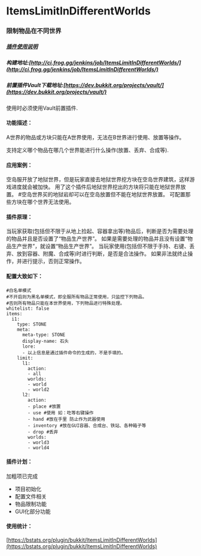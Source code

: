# ItemsLimitInDifferentWorlds
### 限制物品在不同世界

##### [插件使用说明](https://github.com/geekfrog/ItemsLimitInDifferentWorlds/wiki/)
##### 构建地址:[http://ci.frog.gg/jenkins/job/ItemsLimitInDifferentWorlds/](http://ci.frog.gg/jenkins/job/ItemsLimitInDifferentWorlds/)
##### 前置插件Vault下载地址:[https://dev.bukkit.org/projects/vault/](https://dev.bukkit.org/projects/vault/)

使用时必须使用Vault前置插件.

#### 功能描述：

A世界的物品或方块只能在A世界使用，无法在B世界进行使用、放置等操作。

支持定义哪个物品在哪几个世界能进行什么操作(放置、丢弃、合成等).

#### 应用案例：

空岛服开放了地狱世界，但是玩家直接去地狱世界挖方块在空岛世界建筑，这样游戏进度就会被加快。
用了这个插件后地狱世界挖出的方块将只能在地狱世界放置。
#空岛世界买的地狱岩却可以在空岛放置但不能在地狱世界放置。
可配置那些方块在哪个世界无法使用。

#### 插件原理：

当玩家获取(包括但不限于从地上捡起、容器拿出等)物品后，判断是否为需要处理的物品并且是否设置了“物品生产世界”。
如果是需要处理的物品并且没有设置“物品生产世界”，就设置“物品生产世界”。
当玩家使用(包括但不限于手持、右键、丢弃、放到容器、附魔、合成等)时进行判断，是否是合法操作。
如果非法就终止操作，并进行提示，否则正常操作。

#### 配置大致如下：
```
#白名单模式 
#不开启则为黑名单模式，即全服所有物品正常使用，只监控下列物品。
#否则所有物品只能在本世界使用，下列物品进行特殊处理。
whitelist: false
items: 
  i1:
    type: STONE
    meta:
      meta-type: STONE
      display-name: 石头
      lore:
      - 以上信息是通过插件命令的生成的，不是手填的。
    limit:
      l1:
        action:
		- all
		worlds:
		- world
		- world2
	  l2:
		action:
		- place #放置
		- use #使用 如：吃等右键操作
		- hand #放在手里 防止作为武器使用
		- inventory #放在GUI容器、合成台、铁站、各种箱子等
		- drop #丢弃
	    worlds:
		- world3
		- world4

```

#### 插件计划：

加粗项已完成

- 项目初始化
- 配置文件相关
- 物品限制功能
- GUI化部分功能

#### 使用统计：
[https://bstats.org/plugin/bukkit/ItemsLimitInDifferentWorlds](https://bstats.org/plugin/bukkit/ItemsLimitInDifferentWorlds)
